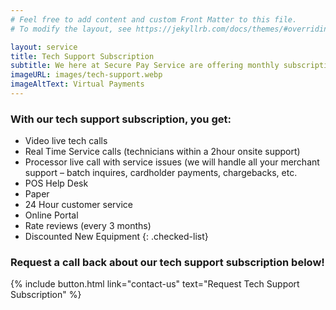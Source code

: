```yaml
---
# Feel free to add content and custom Front Matter to this file.
# To modify the layout, see https://jekyllrb.com/docs/themes/#overriding-theme-defaults

layout: service
title: Tech Support Subscription
subtitle: We here at Secure Pay Service are offering monthly subscription at our existing clients and abroad at $29.99 this contract will provide a full access of services provided by Secure Pay Service.
imageURL: images/tech-support.webp
imageAltText: Virtual Payments
---
```



### With our tech support subscription, you get: 

* Video live tech calls
* Real Time Service calls (technicians within a 2hour onsite support)
* Processor live call with service issues (we will handle all your merchant support – batch inquires, cardholder payments, chargebacks, etc.
* POS Help Desk
* Paper
* 24 Hour customer service
* Online Portal
* Rate reviews (every 3 months)
* Discounted New Equipment
{: .checked-list}

### Request a call back about our tech support subscription below!

{% include button.html link="contact-us" text="Request Tech Support Subscription" %}